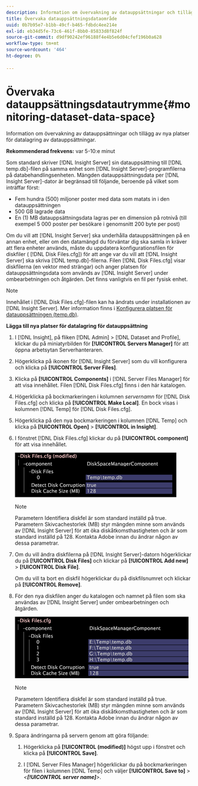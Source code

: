 ```yaml
---
description: Information om övervakning av datauppsättningar och tillägg av nya platser för datalagring av datauppsättningar.
title: Övervaka datauppsättningsdataområde
uuid: 0b7b95e7-b1bb-49cf-b465-fdbdc4ee214e
exl-id: eb34d5fe-73c6-461f-8bb0-85833d8f824f
source-git-commit: d9df90242ef96188f4e4b5e6d04cfef196b0a628
workflow-type: tm+mt
source-wordcount: '464'
ht-degree: 0%

---
```


# Övervaka datauppsättningsdatautrymme{#monitoring-dataset-data-space}

Information om övervakning av datauppsättningar och tillägg av nya platser för datalagring av datauppsättningar.

**Rekommenderad frekvens:** var 5-10:e minut

Som standard skriver [!DNL Insight Server] sin datauppsättning till [!DNL temp.db]-filen på samma enhet som [!DNL Insight Server]-programfilerna på databehandlingsenheten. Mängden datauppsättningsdata per [!DNL Insight Server]-dator är begränsad till följande, beroende på vilket som inträffar först:

* Fem hundra (500) miljoner poster med data som matats in i den datauppsättningen
* 500 GB lagrade data
* En (1) MB datauppsättningsdata lagras per en dimension på rotnivå (till exempel 5 000 poster per besökare i genomsnitt 200 byte per post)

Om du vill att [!DNL Insight Server] ska underhålla datauppsättningen på en annan enhet, eller om den datamängd du förväntar dig ska samla in kräver att flera enheter används, måste du uppdatera konfigurationsfilen för diskfiler ( [!DNL Disk Files.cfg]) för att ange var du vill att [!DNL Insight Server] ska skriva [!DNL temp.db]-filerna. Filen [!DNL Disk Files.cfg] visar diskfilerna (en vektor med strängar) och anger platsen för datauppsättningsdata som används av [!DNL Insight Server] under ombearbetningen och åtgärden. Det finns vanligtvis en fil per fysisk enhet.

>[!NOTE]
>
>Innehållet i [!DNL Disk Files.cfg]-filen kan ha ändrats under installationen av [!DNL Insight Server]. Mer information finns i [Konfigurera platsen för datauppsättningen (temp.db)](../../../../home/c-inst-svr/c-install-ins-svr/t-install-proc-inst-svr-dpu/t-cfg-loc-dtst.md#task-f645eefecb154e679acbb480a07c1f0e).

**Lägga till nya platser för datalagring för datauppsättning**

1. I [!DNL Insight], på fliken [!DNL Admin] > [!DNL Dataset and Profile], klickar du på miniatyrbilden för **[!UICONTROL Servers Manager]** för att öppna arbetsytan Serverhanteraren.
1. Högerklicka på ikonen för [!DNL Insight Server] som du vill konfigurera och klicka på **[!UICONTROL Server Files]**.
1. Klicka på **[!UICONTROL Components]** i [!DNL Server Files Manager] för att visa innehållet. Filen [!DNL Disk Files.cfg] finns i den här katalogen.
1. Högerklicka på bockmarkeringen i kolumnen *servernamn* för [!DNL Disk Files.cfg] och klicka på **[!UICONTROL Make Local]**. En bock visas i kolumnen [!DNL Temp] för [!DNL Disk Files.cfg].
1. Högerklicka på den nya bockmarkeringen i kolumnen [!DNL Temp] och klicka på **[!UICONTROL Open]** > **[!UICONTROL in Insight]**.
1. I fönstret [!DNL Disk Files.cfg] klickar du på **[!UICONTROL component]** för att visa innehållet.

   ![Steginformation](assets/cfg_diskfiles_examplevalues.png)

   >[!NOTE]
   >
   >Parametern Identifiera diskfel är som standard inställd på true. Parametern Skivcachestorlek (MB) styr mängden minne som används av [!DNL Insight Server] för att öka diskåtkomsthastigheten och är som standard inställd på 128. Kontakta Adobe innan du ändrar någon av dessa parametrar.

1. Om du vill ändra diskfilerna på [!DNL Insight Server]-datorn högerklickar du på **[!UICONTROL Disk Files]** och klickar på **[!UICONTROL Add new]** > **[!UICONTROL Disk File]**.

   Om du vill ta bort en diskfil högerklickar du på diskfilsnumret och klickar på **[!UICONTROL Remove]**.

1. För den nya diskfilen anger du katalogen och namnet på filen som ska användas av [!DNL Insight Server] under ombearbetningen och åtgärden.

   ![Steginformation](assets/cfg_diskfiles_exampleNewValues.png)

   >[!NOTE]
   >
   >Parametern Identifiera diskfel är som standard inställd på true. Parametern Skivcachestorlek (MB) styr mängden minne som används av [!DNL Insight Server] för att öka diskåtkomsthastigheten och är som standard inställd på 128. Kontakta Adobe innan du ändrar någon av dessa parametrar.

1. Spara ändringarna på servern genom att göra följande:

   1. Högerklicka på **[!UICONTROL (modified)]** högst upp i fönstret och klicka på **[!UICONTROL Save]**.

   1. I [!DNL Server Files Manager] högerklickar du på bockmarkeringen för filen i kolumnen [!DNL Temp] och väljer **[!UICONTROL Save to]** > *&lt;**[!UICONTROL server name]**>*.
